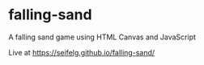 # falling-sand

A falling sand game using HTML Canvas and JavaScript

Live at https://seifelg.github.io/falling-sand/